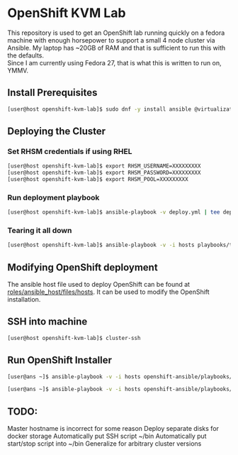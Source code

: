 # OpenShift KVM Lab

This repository is used to get an OpenShift lab running quickly on a fedora machine with enough horsepower to support a small 4 node cluster via Ansible. My laptop has ~20GB of RAM and that is sufficient to run this with the defaults.  
Since I am currently using Fedora 27, that is what this is written to run on, YMMV.

## Install Prerequisites

```bash
[user@host openshift-kvm-lab]$ sudo dnf -y install ansible @virtualization
```

## Deploying the Cluster

### Set RHSM credentials if using RHEL
```bash
[user@host openshift-kvm-lab]$ export RHSM_USERNAME=XXXXXXXXX
[user@host openshift-kvm-lab]$ export RHSM_PASSWORD=XXXXXXXXX
[user@host openshift-kvm-lab]$ export RHSM_POOL=XXXXXXXXX
```

### Run deployment playbook

```bash
[user@host openshift-kvm-lab]$ ansible-playbook -v deploy.yml | tee deploy.log
```

### Tearing it all down

```bash
[user@host openshift-kvm-lab]$ ansible-playbook -v -i hosts playbooks/teardown.yml | tee teardown.log
```

## Modifying OpenShift deployment

The ansible host file used to deploy OpenShift can be found at [roles/ansible_host/files/hosts](roles/ansible_host/files/hosts). It can be used to modify the OpenShift installation.

## SSH into machine

```bash
[user@host openshift-kvm-lab]$ cluster-ssh
```

## Run OpenShift Installer

```bash
[user@ans ~]$ ansible-playbook -v -i hosts openshift-ansible/playbooks/prerequisites.yml

[user@ans ~]$ ansible-playbook -v -i hosts openshift-ansible/playbooks/deploy_cluster.yml
```
## TODO:

Master hostname is incorrect for some reason
Deploy separate disks for docker storage
Automatically put SSH script ~/bin
Automatically put start/stop script into ~/bin
Generalize for arbitrary cluster versions